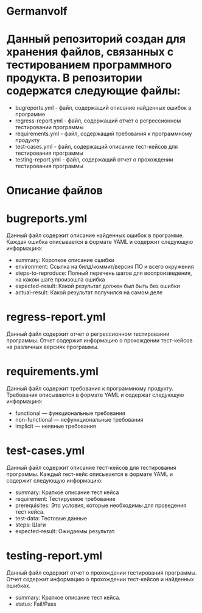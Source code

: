 # Germanvolf

# Данный репозиторий создан для хранения файлов, связанных с тестированием программного продукта. В репозитории содержатся следующие файлы:

- bugreports.yml - файл, содержащий описание найденных ошибок в программе
- regress-report.yml - файл, содержащий отчет о регрессионном тестировании программы
- requirements.yml - файл, содержащий требования к программному продукту
- test-cases.yml - файл, содержащий описание тест-кейсов для тестирования программы
- testing-report.yml - файл, содержащий отчет о прохождении тестирования программы

# Описание файлов

# bugreports.yml
Данный файл содержит описание найденных ошибок в программе. Каждая ошибка описывается в формате YAML и содержит следующую информацию:

- summary:  Короткое описание ошибки
- environment: Ссылка на билд/коммит/версия ПО и всего окружения
- steps-to-reproduce: Полный перечень шагов для воспроизведения, на каком шаге произошла ошибка
- expected-result: Какой результат должен был быть без ошибки
- actual-result: Какой результат получился на самом деле


# regress-report.yml
Данный файл содержит отчет о регрессионном тестировании программы. Отчет содержит информацию о прохождении тест-кейсов на различных версиях программы.

# requirements.yml
Данный файл содержит требования к программному продукту. Требования описываются в формате YAML и содержат следующую информацию:

- functional — функциональные требования
- non-functional — нефункциональные требования
- implicit — неявные требования

# test-cases.yml
Данный файл содержит описание тест-кейсов для тестирования программы. Каждый тест-кейс описывается в формате YAML и содержит следующую информацию:

- summary: Краткое описание тест кейса
- requirement: Тестируемое требование
- prerequisites: Это условия, которые необходимы для проведения тест кейса.
- test-data: Тестовые данные
- steps: Шаги
- expected-result: Ожидаемы результат.

# testing-report.yml
Данный файл содержит отчет о прохождении тестирования программы. Отчет содержит информацию о прохождении тест-кейсов и найденных ошибках.

 - summary: Краткое описание тест кейса.
 - status: Fail/Pass
